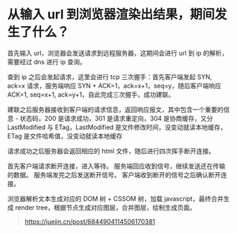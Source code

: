# 从输入 url 到浏览器渲染出结果，期间发生了什么？

首先输入 url，浏览器会发送请求到远程服务器，这期间会进行 url 到 ip 的解析，需要经过 dns 进行 ip 查询。

查到 ip 之后会发起请求，这里会进行 tcp 三次握手：首先客户端发起 SYN, ack=x 请求，服务端响应 SYN + ACK=1，ack=x+1，seq=y，随后客户端响应 ACK=1, seq=x+1, ack=y+1，自此完成三次握手，成功建联。

建联之后服务器接收到客户端的请求信息，返回响应报文，其中包含一个重要的信息 - 状态码，200 是请求成功，301 是请求重定向，304 是协商缓存，又分 LastModified 与 ETag，LastModified 是文件修改时间，没变动就读本地缓存，ETag 是文件哈希值，没变动就读本地缓存

请求成功之后服务器会返回相应的 html 文件，随后进行四次挥手断开连接。

首先客户端请求断开连接，进入等待。
服务端回应收到信号，继续发送还在传输的数据。
服务端发完之后发送断开信号。
客户端收到断开的信号之后确认断开连接。

浏览器解析文本生成对应的 DOM 树 + CSSOM 树，加载 javascript，最终合并生成 render tree，根据节点生成对应图层，合并图层，绘制生成页面。

> https://juejin.cn/post/6844904114506170381
